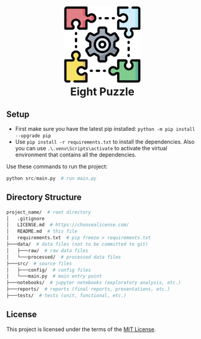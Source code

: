 <h1 align="center">
    <img src="resources/img/puzzle.png" alt="Digital Strategy" width="200">
    <div align="center">Eight Puzzle </div>
</h1>


## Setup

- First make sure you have the latest pip installed: `python -m pip install --upgrade pip`
- Use `pip install -r requirements.txt` to install the dependencies. Also you can use `.\.venv\Scripts\activate` to activate the virtual environment that contains all the dependencies.

Use these commands to run the project:
```python
python src/main.py  # run main.py
```


## Directory Structure

```bash
project_name/  # root directory
│   .gitignore
│   LICENSE.md  # https://choosealicense.com/
│   README.md  # this file
│   requirements.txt  # pip freeze > requirements.txt
├───data/  # data files (not to be committed to git)
│   ├───raw/  # raw data files
│   └───processed/  # processed data files
├───src/  # source files
│   ├───config/  # config files
│   └───main.py  # main entry point
├───notebooks/  # jupyter notebooks (exploratory analysis, etc.)
├───reports/  # reports (final reports, presentations, etc.)
├───tests/  # tests (unit, functional, etc.)
```


## License

This project is licensed under the terms of the [MIT License](LICENSE.md).
